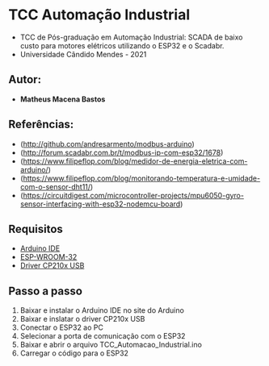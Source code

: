 # TCC Automação Industrial
  * TCC de Pós-graduação em Automação Industrial: SCADA de baixo custo para motores elétricos utilizando o ESP32 e o Scadabr.
  * Universidade Cândido Mendes - 2021

## Autor: 
*  **Matheus Macena Bastos**
  
##  Referências:
  * (http://github.com/andresarmento/modbus-arduino)
  * (http://forum.scadabr.com.br/t/modbus-ip-com-esp32/1678)
  * (https://www.filipeflop.com/blog/medidor-de-energia-eletrica-com-arduino/)
  * (https://www.filipeflop.com/blog/monitorando-temperatura-e-umidade-com-o-sensor-dht11/)
  * (https://circuitdigest.com/microcontroller-projects/mpu6050-gyro-sensor-interfacing-with-esp32-nodemcu-board)

## Requisitos

* [Arduino IDE](https://www.arduino.cc/en/software)
* [ESP-WROOM-32](https://www.espressif.com/en/products/socs/esp32) 
* [Driver CP210x USB](https://www.silabs.com/developers/usb-to-uart-bridge-vcp-drivers)

## Passo a passo

1. Baixar e instalar o Arduino IDE no site do Arduino
2. Baixar e inslatar o driver CP210x USB
3. Conectar o ESP32 ao PC
4. Selecionar a porta de comunicação com o ESP32
5. Baixar e abrir o arquivo TCC_Automacao_Industrial.ino
6. Carregar o código para o ESP32


